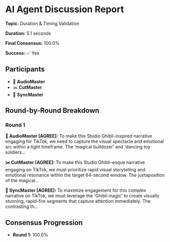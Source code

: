 # AI Agent Discussion Report

**Topic:** Duration & Timing Validation

**Duration:** 5.1 seconds

**Final Consensus:** 100.0%

**Success:** ✅ Yes

## Participants

- 🎵 **AudioMaster**
- ✂️ **CutMaster**
- 🎯 **SyncMaster**

## Round-by-Round Breakdown

### Round 1

**🎵 AudioMaster [AGREE]:** To make this Studio Ghibli-inspired narrative engaging for TikTok, we need to capture the visual spectacle and emotional arc within a tight timeframe. The 'magical bulldozer' and 'dancing toy soldiers...

**✂️ CutMaster [AGREE]:** To make this Studio Ghibli-esque narrative engaging on TikTok, we must prioritize rapid visual storytelling and emotional resonance within the target 64-second window. The juxtaposition of the magical...

**🎯 SyncMaster [AGREE]:** To maximize engagement for this complex narrative on TikTok, we must leverage the 'Ghibli magic' to create visually stunning, rapid-fire segments that capture attention immediately. The contrasting th...

## Consensus Progression

- **Round 1:** 100.0%
